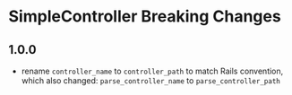 # SimpleController Breaking Changes
## 1.0.0
- rename `controller_name` to `controller_path` to match Rails convention, which also changed: `parse_controller_name` to `parse_controller_path`